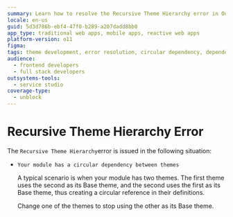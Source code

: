 ```yaml
---
summary: Learn how to resolve the Recursive Theme Hierarchy error in OutSystems 11 (O11) by addressing circular dependencies between themes.
locale: en-us
guid: 5d3d786b-ebf4-47f0-b289-a207dadd8bb0
app_type: traditional web apps, mobile apps, reactive web apps
platform-version: o11
figma:
tags: theme development, error resolution, circular dependency, dependency management, base theme
audience:
  - frontend developers
  - full stack developers
outsystems-tools:
  - service studio
coverage-type:
  - unblock
---
```


# Recursive Theme Hierarchy Error

The `Recursive Theme Hierarchy`error is issued in the following situation:

* `Your module has a circular dependency between themes`

    A typical scenario is when your module has two themes. The first theme uses the second as its Base theme, and the second uses the first as its Base theme, thus creating a circular reference in their definitions.

    Change one of the themes to stop using the other as its Base theme.
